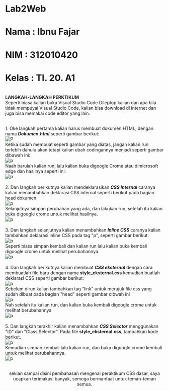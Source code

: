# Lab2Web

# Nama  : Ibnu Fajar
# NIM   : 312010420
# Kelas : TI. 20. A1

<br>**LANGKAH-LANGKAH PERKTIKUM**
<br> Seperti biasa kalian buka Visual Studio Code Dileptop kalian dan apa bila tidak mempuyai Visual Studio Code, kalian bisa download di internet dan juga bisa memakai code editor yang lain.

<br>1. Oke langkah pertama kalian harus membuat dokumen HTML, dengan nama ***Dokumen.html*** seperti gambar berikut:
<br>![P](gambar/foto1.png)
<br>Ketika sudah membuat seperti gambar yang diatas, jangan kalian run terlebih dahulu akan tetapi kalian ubah codingannya menjadi seperti gambar dibawah ini:
<br>![p](gambar/foto2.png)
<br>Naah barulah kalian run, lalu kalian buka digoogle Crome atau dimicrosoft edge dan hasilnya seperti ini:
<br>![p](gambar/foto3.png)
<br>
<br>2. Dan langkah berikutnya kalian mendeklarasikan ***CSS Internal*** caranya kalian menambahkan deklarasi CSS internal seperti berikut pada bagian head dokumen.
<br>![p](gambar/foto4.png)
<br>Selanjutnya simpan perubahan yang ada, dan lakukan run, setelah itu kalian buka digoogle crome untuk melihat hasilnya.
<br>![p](gambar/foto5.png)
<br>
<br>3. Dan langkah selanjutnya kalian menambahkan ***Inline CSS*** caranya kalian tambahkan deklarasi inline CSS pada tag "p", seperti gambar berikut:
<br>![p](gambar/foto6.png)
<br>Seperti biasa simpan kembali dan kalian run lalu kalian buka kembali digoogle crome untuk melihat perubahannya.
<br>![p](gambar/foto7.png)
<br>
<br>4. Dan langkah berikutnya kalian membuat ***CSS eksternal*** dengan cara membuatlah file baru dengan nama **style_eksternal.css** kemudian buatlah deklarasi CSS seperti gambar berikut:
<br>![p](gambar/foto8.png)
<br>Sebelum dirun kalian tambahkan tag "link" untuk merujuk file css yang sudah dibuat pada bagian "head" seperti gambar dibwah ini
<br>![p](gambar/foto9.png)
<br>Nah setelah itu kalian run, dan kalian buka kembali digoogle crome untuk melihat berubahannya
<br>![p](gambar/foto10.png)
<br>
<br>5. Dan langkah terakhir kalian menambahkan ***CSS Selector*** menggunakan "ID" dan "Class Selector". Pada file **style_eksternal.css**, tambahkan kode berikut.
<br>![p](gambar/foto11.png)
<br>Kemudian simpan kembali lalu kalian run, dan buka digoogle crome kembali untuk melihat perubahannya.
<br>![p](gambar/foto12.png)
<br>
<br><p style="text-align: center;">sekian sampai disini pembahasan mengenai peraktikum CSS dasar, saya ucapkan terimakasi banyak, semoga bermanfaat untuk teman-teman semua.</p>